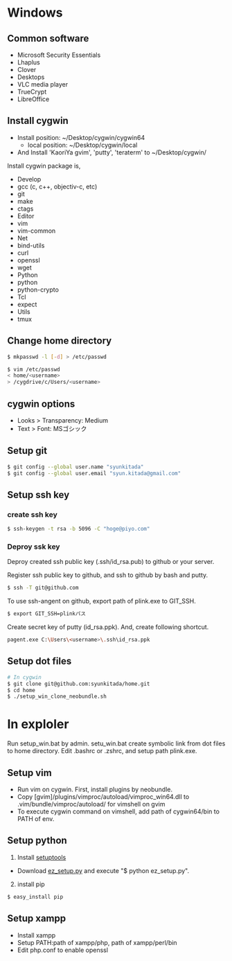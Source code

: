 # Windows

## Common software
* Microsoft Security Essentials
* Lhaplus
* Clover
* Desktops
* VLC media player
* TrueCrypt
* LibreOffice

## Install cygwin
* Install position: ~/Desktop/cygwin/cygwin64
  * local position: ~/Desktop/cygwin/local
* And Install 'KaoriYa gvim', 'putty', 'teraterm' to ~/Desktop/cygwin/

Install cygwin package is,

* Develop
 * gcc (c, c++, objectiv-c, etc)
 * git
 * make
 * ctags
* Editor
 * vim
 * vim-common
* Net
 * bind-utils 
 * curl
 * openssl
 * wget
* Python
 * python
 * python-crypto
* Tcl
 * expect
* Utils
 * tmux

## Change home directory
``` bash
$ mkpasswd -l [-d] > /etc/passwd

$ vim /etc/passwd
< home/<username>
> /cygdrive/c/Users/<username>
```

## cygwin options
* Looks > Transparency: Medium
* Text > Font: MSゴシック

## Setup git
``` bash
$ git config --global user.name "syunkitada"
$ git config --global user.email "syun.kitada@gmail.com"
```

## Setup ssh key
### create ssh key
``` bash
$ ssh-keygen -t rsa -b 5096 -C "hoge@piyo.com"
```

### Deproy ssk key
Deproy created ssh public key (.ssh/id_rsa.pub) to github or your server.

Register ssh public key to github, and ssh to github by bash and putty.
``` bash
$ ssh -T git@github.com
```

To use ssh-angent on github, export path of plink.exe to GIT_SSH.
``` bash
$ export GIT_SSH=plinkパス
```

Create secret key of putty (id_rsa.ppk).
And, create following shortcut.
``` bash
pagent.exe C:\Users\<username>\.ssh\id_rsa.ppk
```

## Setup dot files
``` bash
# In cygwin
$ git clone git@github.com:syunkitada/home.git
$ cd home
$ ./setup_win_clone_neobundle.sh
```

# In exploler
Run setup_win.bat by admin.
setu_win.bat create symbolic link from dot files to home directory.
Edit .bashrc or .zshrc, and setup path plink.exe.

## Setup vim
* Run vim on cygwin. First, install plugins by neobundle.
* Copy [gvim]/plugins/vimproc/autoload/vimproc_win64.dll to .vim/bundle/vimproc/autoload/ for vimshell on gvim 
* To execute cygwin command on vimshell, add path of cygwin64/bin to PATH of env.

## Setup python
1. Install [setuptools](https://pypi.python.org/pypi/setuptools)
  * Download [ez_setup.py](https://bootstrap.pypa.io/ez_setup.py) and execute "$ python ez_setup.py".
2. install pip
``` bash
$ easy_install pip
```

## Setup xampp
* Install xampp
* Setup PATH:path of xampp/php, path of xampp/perl/bin
* Edit php.conf to enable openssl
